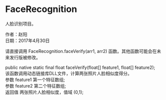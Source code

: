 # FaceRecognition

人脸识别项目。</br>

作者：赵阳</br>
日期：2017年4月30日</br>

请直接调用 FaceRecognition.faceVerify(arr1, arr2) 函数。其他函数可能会在未来发行版被修改。</br>

public native static final float faceVerify(float[] feature1, float[] feature2);</br>
该函数调用动态链接库DLL文件，计算两张照片人脸相似度得分。</br>
参数 feature1 第一个特征数组;</br>
参数 feature2 第二个特征数组;</br>
返回值 两张照片人脸相似度，值域 (0,1);
